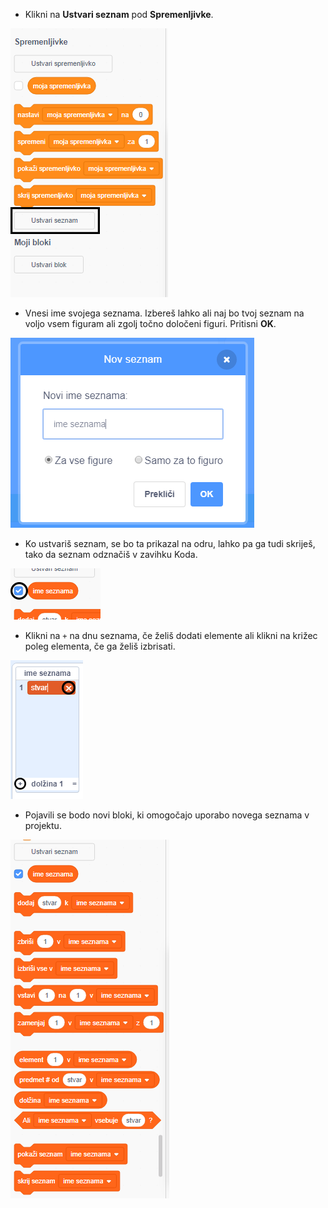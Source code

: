 + Klikni na **Ustvari seznam** pod **Spremenljivke**.

![Ustvari seznam](images/make-a-list-annotated.png)

+ Vnesi ime svojega seznama. Izbereš lahko ali naj bo tvoj seznam na voljo vsem figuram ali zgolj točno določeni figuri. Pritisni **OK**.

![Ime seznama](images/list-name.png)

+ Ko ustvariš seznam, se bo ta prikazal na odru, lahko pa ga tudi skriješ, tako da seznam odznačiš v zavihku Koda.

![Prikaži ali skrij seznam](images/list-show-hide-annotated.png)

+ Klikni na `+` na dnu seznama, če želiš dodati elemente ali klikni na križec poleg elementa, če ga želiš izbrisati.

![Prikaži ali skrij seznam](images/list-add-delete-annotated.png)

+ Pojavili se bodo novi bloki, ki omogočajo uporabo novega seznama v projektu.

![Bloki seznamov](images/list-blocks.png)